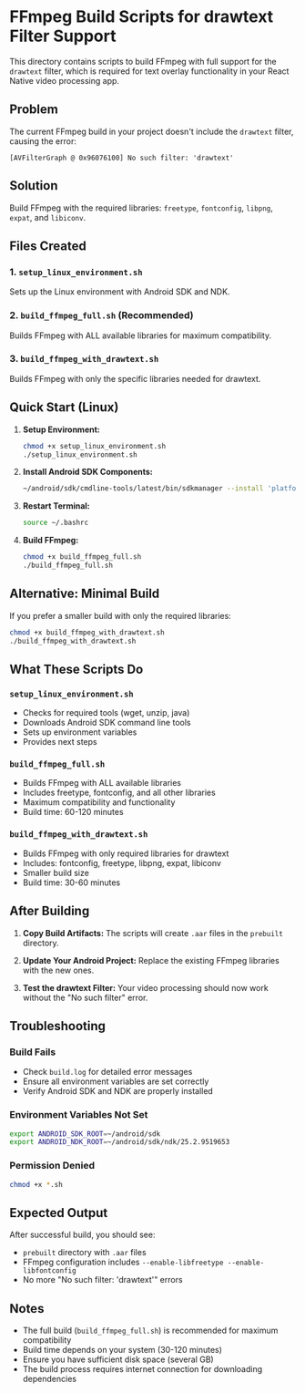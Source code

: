 # FFmpeg Build Scripts for drawtext Filter Support

This directory contains scripts to build FFmpeg with full support for the `drawtext` filter, which is required for text overlay functionality in your React Native video processing app.

## Problem
The current FFmpeg build in your project doesn't include the `drawtext` filter, causing the error:
```
[AVFilterGraph @ 0x96076100] No such filter: 'drawtext'
```

## Solution
Build FFmpeg with the required libraries: `freetype`, `fontconfig`, `libpng`, `expat`, and `libiconv`.

## Files Created

### 1. `setup_linux_environment.sh`
Sets up the Linux environment with Android SDK and NDK.

### 2. `build_ffmpeg_full.sh` (Recommended)
Builds FFmpeg with ALL available libraries for maximum compatibility.

### 3. `build_ffmpeg_with_drawtext.sh`
Builds FFmpeg with only the specific libraries needed for drawtext.

## Quick Start (Linux)

1. **Setup Environment:**
   ```bash
   chmod +x setup_linux_environment.sh
   ./setup_linux_environment.sh
   ```

2. **Install Android SDK Components:**
   ```bash
   ~/android/sdk/cmdline-tools/latest/bin/sdkmanager --install 'platform-tools' 'platforms;android-33' 'build-tools;33.0.0' 'ndk;25.2.9519653'
   ```

3. **Restart Terminal:**
   ```bash
   source ~/.bashrc
   ```

4. **Build FFmpeg:**
   ```bash
   chmod +x build_ffmpeg_full.sh
   ./build_ffmpeg_full.sh
   ```

## Alternative: Minimal Build

If you prefer a smaller build with only the required libraries:

```bash
chmod +x build_ffmpeg_with_drawtext.sh
./build_ffmpeg_with_drawtext.sh
```

## What These Scripts Do

### `setup_linux_environment.sh`
- Checks for required tools (wget, unzip, java)
- Downloads Android SDK command line tools
- Sets up environment variables
- Provides next steps

### `build_ffmpeg_full.sh`
- Builds FFmpeg with ALL available libraries
- Includes freetype, fontconfig, and all other libraries
- Maximum compatibility and functionality
- Build time: 60-120 minutes

### `build_ffmpeg_with_drawtext.sh`
- Builds FFmpeg with only required libraries for drawtext
- Includes: fontconfig, freetype, libpng, expat, libiconv
- Smaller build size
- Build time: 30-60 minutes

## After Building

1. **Copy Build Artifacts:**
   The scripts will create `.aar` files in the `prebuilt` directory.

2. **Update Your Android Project:**
   Replace the existing FFmpeg libraries with the new ones.

3. **Test the drawtext Filter:**
   Your video processing should now work without the "No such filter" error.

## Troubleshooting

### Build Fails
- Check `build.log` for detailed error messages
- Ensure all environment variables are set correctly
- Verify Android SDK and NDK are properly installed

### Environment Variables Not Set
```bash
export ANDROID_SDK_ROOT=~/android/sdk
export ANDROID_NDK_ROOT=~/android/sdk/ndk/25.2.9519653
```

### Permission Denied
```bash
chmod +x *.sh
```

## Expected Output

After successful build, you should see:
- `prebuilt` directory with `.aar` files
- FFmpeg configuration includes `--enable-libfreetype --enable-libfontconfig`
- No more "No such filter: 'drawtext'" errors

## Notes

- The full build (`build_ffmpeg_full.sh`) is recommended for maximum compatibility
- Build time depends on your system (30-120 minutes)
- Ensure you have sufficient disk space (several GB)
- The build process requires internet connection for downloading dependencies
